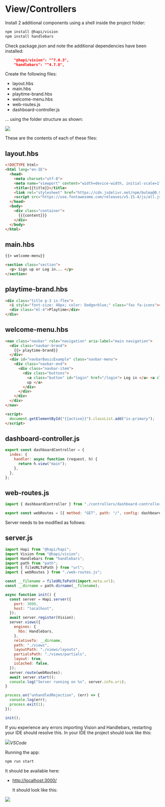 # View/Controllers

Install 2 additional components using a shell inside the project folder:

~~~bash
npm install @hapi/vision
npm install handlebars
~~~

Check package.json and note the additional dependencies have been installed:

~~~json
    "@hapi/vision": "^7.0.3",
    "handlebars": "^4.7.8",
~~~

Create the following files:

- layout.hbs
- main.hbs
- playtime-brand.hbs
- welcome-menu.hbs
- web-routes.js
- dashboard-controller.js

... using the folder structure as shown:

![](img/12.png)

These are the contents of each of these files:

## layout.hbs

~~~html
<!DOCTYPE html>
<html lang="en-IE">
  <head>
    <meta charset="utf-8">
    <meta name="viewport" content="width=device-width, initial-scale=1">
    <title>{{title}}</title>
    <link rel="stylesheet" href="https://cdn.jsdelivr.net/npm/bulma@0.9.4/css/bulma.min.css">
    <script src="https://use.fontawesome.com/releases/v5.15.4/js/all.js"></script>
  </head>
  <body>
    <div class="container">
      {{{content}}}
    </div>
  </body>
</html>
~~~

## main.hbs

~~~html
{{> welcome-menu}}

<section class="section">
  <p> Sign up or Log in... </p>
</section>
~~~

## playtime-brand.hbs

~~~html
<div class="title p-3 is-flex">
  <i style="font-size: 48px; color: Dodgerblue;" class="fas fa-icons"></i>
  <div class="ml-4">Playtime</div>
</div>
~~~

## welcome-menu.hbs

~~~html
<nav class="navbar" role="navigation" aria-label="main navigation">
  <div class="navbar-brand">
    {{> playtime-brand}}
  </div>
  <div id="navbarBasicExample" class="navbar-menu">
    <div class="navbar-end">
      <div class="navbar-item">
        <div class="buttons">
          <a class="button" id="login" href="/login"> Log in </a> <a class="button" id="signup" href="/signup"> Sign
          up </a>
        </div>
      </div>
    </div>
  </div>
</nav>

<script>
  document.getElementById("{{active}}").classList.add("is-primary");
</script>
~~~

## dashboard-controller.js

~~~javascript
export const dashboardController = {
  index: {
    handler: async function (request, h) {
      return h.view("main");
    },
  },
};
~~~

## web-routes.js

~~~javascript
import { dashboardController } from "./controllers/dashboard-controller.js";

export const webRoutes = [{ method: "GET", path: "/", config: dashboardController.index }];
~~~

Server needs to be modified as follows:

## server.js

~~~javascript
import Hapi from "@hapi/hapi";
import Vision from "@hapi/vision";
import Handlebars from "handlebars";
import path from "path";
import { fileURLToPath } from "url";
import { webRoutes } from "./web-routes.js";

const __filename = fileURLToPath(import.meta.url);
const __dirname = path.dirname(__filename);

async function init() {
  const server = Hapi.server({
    port: 3000,
    host: "localhost",
  });
  await server.register(Vision);
  server.views({
    engines: {
      hbs: Handlebars,
    },
    relativeTo: __dirname,
    path: "./views",
    layoutPath: "./views/layouts",
    partialsPath: "./views/partials",
    layout: true,
    isCached: false,
  });
  server.route(webRoutes);
  await server.start();
  console.log("Server running on %s", server.info.uri);
}

process.on("unhandledRejection", (err) => {
  console.log(err);
  process.exit(1);
});

init();
~~~

If you experience any errors importing Vision and Handlebars, restarting your IDE should resolve this. In your IDE the project should look like this:

![](img/09.png)*VSCode*


Running the app:

~~~bash
npm run start
~~~

 It should be available here:

- <http://localhost:3000/>

  It should look like this:

![](img/11.png)

